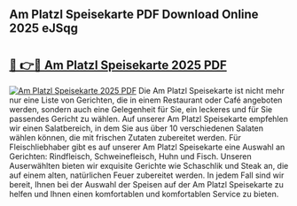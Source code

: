 ## Am Platzl Speisekarte PDF Download Online 2025 eJSqg

# <h2><a href="http://gc7q48.nevu.top/?p=Am+Platzl+Speisekarte">🔗 👉🔴 Am Platzl Speisekarte 2025 PDF</a></h2>

[![Am Platzl Speisekarte 2025 PDF](https://i.imgur.com/dBaPXMq.png)](http://gc7q48.nevu.top/?p=Am+Platzl+Speisekarte)
Die Am Platzl Speisekarte ist nicht mehr nur eine Liste von Gerichten, die in einem Restaurant oder Café angeboten werden, sondern auch eine Gelegenheit für Sie, ein leckeres und für Sie passendes Gericht zu wählen. Auf unserer Am Platzl Speisekarte empfehlen wir einen Salatbereich, in dem Sie aus über 10 verschiedenen Salaten wählen können, die mit frischen Zutaten zubereitet werden. Für Fleischliebhaber gibt es auf unserer Am Platzl Speisekarte eine Auswahl an Gerichten: Rindfleisch, Schweinefleisch, Huhn und Fisch. Unseren Auserwählten bieten wir exquisite Gerichte wie Schaschlik und Steak an, die auf einem alten, natürlichen Feuer zubereitet werden. In jedem Fall sind wir bereit, Ihnen bei der Auswahl der Speisen auf der Am Platzl Speisekarte zu helfen und Ihnen einen komfortablen und komfortablen Service zu bieten.
